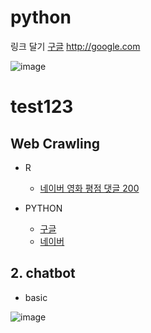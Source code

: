 # python



링크 달기
[구글](http://google.com)
http://google.com 

![image](https://user-images.githubusercontent.com/43980181/64004201-bf5ae600-cb48-11e9-990d-443a12648a52.png)



# test123

## Web Crawling
  * R
    * [네이버 영화 평점 댓글 200](https://github.com/lshyun0119/python/blob/master/2-1%EB%A6%AC%EC%8A%A4%ED%8A%B8%EC%98%88%EC%A0%9C_%EC%9D%B4%EC%88%98%ED%98%84.ipynb)
  

  * PYTHON
    * [구글](https://google.com)
    * [네이버](https://naver.com)
## 2. chatbot
  * basic
    []()
    
    
![image](https://user-images.githubusercontent.com/43980181/65573762-94787c00-dfa6-11e9-9f50-0eb9c90e553a.png)
